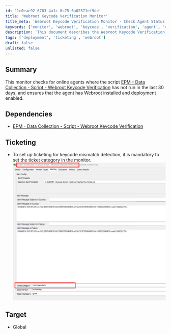 ```yaml
---
id: '1c0eae92-6783-4a1c-8c75-6a02571ef9de'
title: 'Webroot Keycode Verification Monitor'
title_meta: 'Webroot Keycode Verification Monitor - Check Agent Status'
keywords: ['monitor', 'webroot', 'keycode', 'verification', 'agent', 'deployment']
description: 'This document describes the Webroot Keycode Verification Monitor, which checks for online agents where the script has not run in the last 30 days and ensures that Webroot is installed and deployment is enabled. It also covers dependencies and ticketing setup for keycode mismatch detection.'
tags: ['deployment', 'ticketing', 'webroot']
draft: false
unlisted: false
---
```


## Summary

This monitor checks for online agents where the script [EPM - Data Collection - Script - Webroot Keycode Verification](<../scripts/Webroot Keycode Verification.md>) has not run in the last 30 days, and ensures that the agent has Webroot installed and deployment enabled.

## Dependencies

- [EPM - Data Collection - Script - Webroot Keycode Verification](<../scripts/Webroot Keycode Verification.md>)

## Ticketing

- To set up ticketing for keycode mismatch detection, it is mandatory to set the ticket category in the monitor.  
  ![Ticket Category Setup](../../../static/img/SEC---Endpoint-Protection---Monitor---Execute-Script---Webroot-Keycode-Verification/image_1.png)

## Target

- Global

